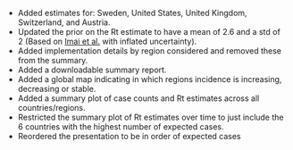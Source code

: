 

* Added estimates for: Sweden, United States, United Kingdom, Switzerland, and Austria.
* Updated the prior on the Rt estimate to have a mean of 2.6 and a std of 2 (Based on [Imai et al.](https://www.imperial.ac.uk/media/imperial-college/medicine/sph/ide/gida-fellowships/Imperial-2019-nCoV-transmissibility.pdf) with inflated uncertainty).
* Added implementation details by region considered and removed these from the summary.
* Added a downloadable summary report.
* Added a global map indicating in which regions incidence is increasing, decreasing or stable.
* Added a summary plot of case counts and Rt estimates across all countries/regions.
* Restricted the summary plot of Rt estimates over time to just include the 6 countries with the highest number of expected cases.
* Reordered the presentation to be in order of expected cases
